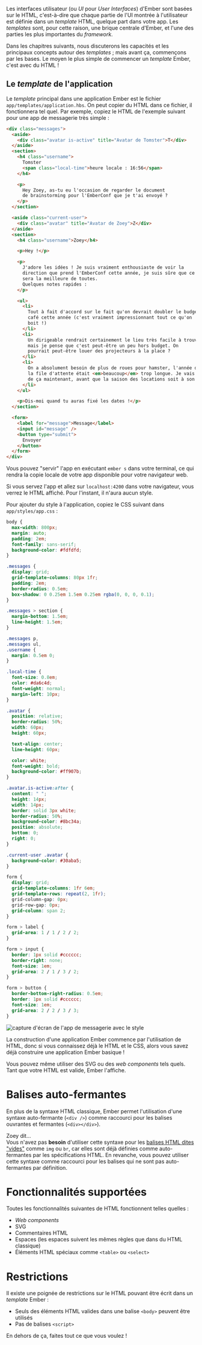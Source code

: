 Les interfaces utilisateur (ou _UI_ pour _User Interfaces_) d'Ember sont basées sur le HTML, c'est-à-dire que chaque partie de l'UI montrée à l'utilisateur est définie dans un _template_ HTML, quelque part dans votre app. Les _templates_ sont, pour cette raison, une brique centrale d'Ember, et l'une des parties les plus importantes du _framework_.

Dans les chapitres suivants, nous discuterons les capacités et les principaux concepts autour des _templates_&nbsp;; mais avant ça, commençons par les bases. Le moyen le plus simple de commencer un _template_ Ember, c'est avec du HTML&nbsp;!

## Le _template_ de l'application

Le _template_ principal dans une application Ember est le fichier `app/templates/application.hbs`. On peut copier du HTML dans ce fichier, il fonctionnera tel quel. Par exemple, copiez le HTML de l'exemple suivant pour une app de messagerie très simple&nbsp;:

```html {data-filename=app/templates/application.hbs}
<div class="messages">
  <aside>
    <div class="avatar is-active" title="Avatar de Tomster">T</div>
  </aside>
  <section>
    <h4 class="username">
      Tomster
      <span class="local-time">heure locale : 16:56</span>
    </h4>

    <p>
      Hey Zoey, as-tu eu l'occasion de regarder le document
      de brainstorming pour l'EmberConf que je t'ai envoyé ?
    </p>
  </section>

  <aside class="current-user">
    <div class="avatar" title="Avatar de Zoey">Z</div>
  </aside>
  <section>
    <h4 class="username">Zoey</h4>

    <p>Hey !</p>

    <p>
      J'adore les idées ! Je suis vraiment enthousiaste de voir la
      direction que prend l'EmberConf cette année, je suis sûre que ce
      sera la meilleure de toutes.
      Quelques notes rapides :
    </p>

    <ul>
      <li>
        Tout à fait d'accord sur le fait qu'on devrait doubler le budget
        café cette année (c'est vraiment impressionnant tout ce qu'on
        boit !)
      </li>
      <li>
        Un dirigeable rendrait certainement le lieu très facile à trouver,
        mais je pense que c'est peut-être un peu hors budget. On
        pourrait peut-être louer des projecteurs à la place ?
      </li>
      <li>
        On a absolument besoin de plus de roues pour hamster, l'année dernière
        la file d'attente était <em>beaucoup</em> trop longue. Je vais m'occuper
        de ça maintenant, avant que la saison des locations soit à son pic.
      </li>
    </ul>

    <p>Dis-moi quand tu auras fixé les dates !</p>
  </section>

  <form>
    <label for="message">Message</label>
    <input id="message" />
    <button type="submit">
      Envoyer
    </button>
  </form>
</div>
```

Vous pouvez "servir" l'app en exécutant `ember s` dans votre terminal, ce qui rendra la copie locale de votre app disponible pour votre navigateur web.

Si vous servez l'app et allez sur `localhost:4200` dans votre navigateur, vous verrez le HTML affiché. Pour l'instant, il n'aura aucun style.

Pour ajouter du style à l'application, copiez le CSS suivant dans `app/styles/app.css`&nbsp;:

```css {data-filename=styles/app.css}
body {
  max-width: 800px;
  margin: auto;
  padding: 2em;
  font-family: sans-serif;
  background-color: #fdfdfd;
}

.messages {
  display: grid;
  grid-template-columns: 80px 1fr;
  padding: 2em;
  border-radius: 0.5em;
  box-shadow: 0 0.25em 1.5em 0.25em rgba(0, 0, 0, 0.1);
}

.messages > section {
  margin-bottom: 1.5em;
  line-height: 1.5em;
}

.messages p,
.messages ul,
.username {
  margin: 0.5em 0;
}

.local-time {
  font-size: 0.8em;
  color: #da6c4d;
  font-weight: normal;
  margin-left: 10px;
}

.avatar {
  position: relative;
  border-radius: 50%;
  width: 60px;
  height: 60px;

  text-align: center;
  line-height: 60px;

  color: white;
  font-weight: bold;
  background-color: #ff907b;
}

.avatar.is-active:after {
  content: " ";
  height: 14px;
  width: 14px;
  border: solid 3px white;
  border-radius: 50%;
  background-color: #8bc34a;
  position: absolute;
  bottom: 0;
  right: 0;
}

.current-user .avatar {
  background-color: #30aba5;
}

form {
  display: grid;
  grid-template-columns: 1fr 6em;
  grid-template-rows: repeat(2, 1fr);
  grid-column-gap: 0px;
  grid-row-gap: 0px;
  grid-column: span 2;
}

form > label {
  grid-area: 1 / 1 / 2 / 2;
}

form > input {
  border: 1px solid #cccccc;
  border-right: none;
  font-size: 1em;
  grid-area: 2 / 1 / 3 / 2;
}

form > button {
  border-bottom-right-radius: 0.5em;
  border: 1px solid #cccccc;
  font-size: 1em;
  grid-area: 2 / 2 / 3 / 3;
}
```

![capture d'écran de l'app de messagerie avec le style](/images/ember-core-concepts/messaging-app-1.png)

La construction d'une application Ember commence par l'utilisation de HTML, donc si vous connaissez déjà le HTML et le CSS, alors vous savez déjà construire une application Ember basique&nbsp;!

Vous pouvez même utiliser des SVG ou des _web components_ tels quels. Tant que votre HTML est valide, Ember l'affiche.

# Balises auto-fermantes

En plus de la syntaxe HTML classique, Ember permet l'utilisation d'une syntaxe auto-fermante (`<div />`) comme raccourci pour les balises ouvrantes et fermantes (`<div></div>`).

<div class="cta">
  <div class="cta-note">
    <div class="cta-note-body">
      <div class="cta-note-heading">Zoey dit...</div>
      <div class="cta-note-message">
        Vous n'avez pas <strong>besoin</strong> d'utiliser cette syntaxe pour les <a href="https://html.spec.whatwg.org/multipage/syntax.html#void-elements">balises HTML dites "vides"</a> comme <code>img</code> ou <code>br</code>, car elles sont déjà définies comme auto-fermantes par les spécifications HTML. En revanche, vous pouvez utiliser cette syntaxe comme raccourci pour les balises qui ne sont pas auto-fermantes par définition.
      </div>
    </div>
    <img src="/images/mascots/zoey.png" role="presentation" alt="">
  </div>
</div>

# Fonctionnalités supportées

Toutes les fonctionnalités suivantes de HTML fonctionnent telles quelles&nbsp;:

- _Web components_
- SVG
- Commentaires HTML
- Espaces (les espaces suivent les mêmes règles que dans du HTML classique)
- Éléments HTML spéciaux comme `<table>` ou `<select>`

# Restrictions

Il existe une poignée de restrictions sur le HTML pouvant être écrit dans un _template_ Ember&nbsp;:

- Seuls des éléments HTML valides dans une balise `<body>` peuvent être utilisés
- Pas de balises `<script>`

En dehors de ça, faites tout ce que vous voulez&nbsp;!
